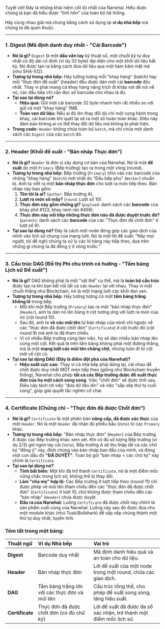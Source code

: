 Tuyệt vời! Đây là những khái niệm cốt lõi nhất của Narwhal. Hiểu được chúng là bạn đã hiểu được "linh hồn" của toàn bộ hệ thống.

Hãy cùng nhau giải mã chúng bằng cách sử dụng lại **ví dụ nhà bếp** mà chúng ta đã quen thuộc.

---

### 1. Digest (Mã định danh duy nhất - "Cái Barcode")

*   **Nó là gì?** `Digest` là một **dấu vân tay** kỹ thuật số, một chuỗi ký tự duy nhất có độ dài cố định (ví dụ 32 byte) đại diện cho một khối dữ liệu bất kỳ. Nó được tạo ra bằng cách đưa dữ liệu qua một hàm băm mật mã (như SHA-512).
*   **Tương tự trong nhà bếp:** Hãy tưởng tượng mỗi "khay hàng" (batch) hay mỗi "thực đơn đề xuất" (header) đều được dán một cái **barcode** độc nhất. Thay vì phải mang cả khay hàng nặng trịch đi khắp nơi để nói về nó, các đầu bếp chỉ cần đọc số barcode cho nhau là đủ.
*   **Tại sao lại dùng nó?**
    *   **Hiệu quả:** Gửi một cái barcode 32 byte nhanh hơn rất nhiều so với gửi cả một "khay hàng" 1MB.
    *   **Toàn vẹn dữ liệu:** Nếu ai đó lén thay đổi dù chỉ một cọng hành trong khay, cái barcode khi quét lại sẽ ra một số hoàn toàn khác. Điều này đảm bảo không ai có thể thay đổi dữ liệu mà không bị phát hiện.
*   **Trong code:** `Header` không chứa toàn bộ `batch`, mà chỉ chứa một danh sách các `Digest` của các `batch` đó.

---

### 2. Header (Khối đề xuất - "Bản nháp Thực đơn")

*   **Nó là gì?** `Header` là đơn vị xây dựng cơ bản của Narwhal. Nó là một **đề xuất** do một `Primary` (Bếp trưởng) tạo ra trong một vòng (round).
*   **Tương tự trong nhà bếp:** Bếp trưởng (`Primary`) nhìn vào các barcode của những "khay hàng" (`batch`) mới nhất do "Đầu bếp phụ" (`Worker`) chuẩn bị. Anh ta viết ra một **bản nháp thực đơn** cho lượt ra món tiếp theo. Bản nháp này bao gồm:
    1.  **Tên tôi là ai?** (`author`: Bếp trưởng A).
    2.  **Lượt ra món số mấy?** (`round`: Lượt số 10).
    3.  **Thực đơn này gồm những gì?** (`payload`: danh sách các **barcode** của khay phở #123, khay nem rán #456).
    4.  **Thực đơn này nối tiếp những thực đơn nào đã được duyệt trước đó?** (`parents`: danh sách các **barcode** của các "Thực đơn đã chốt đơn" ở lượt số 9).
*   **Tại sao lại dùng nó?** Đây là cách một node đóng góp các giao dịch của mình vào lịch sử chung của mạng lưới. Nó là một lời đề xuất: "Này mọi người, tôi đề nghị chúng ta xử lý các lô hàng này tiếp theo, dựa trên những gì chúng ta đã đồng ý ở vòng trước."

---

### 3. Cấu trúc DAG (Đồ thị Phi chu trình có hướng - "Tấm bảng Lịch sử Đề xuất")

*   **Nó là gì?** DAG không phải là một "vật thể" cụ thể, mà là **toàn bộ cấu trúc** được tạo ra khi bạn kết nối tất cả các `Header` lại với nhau. Thay vì một chuỗi thẳng như Blockchain, nó là một mạng lưới các khối đan xen.
*   **Tương tự trong nhà bếp:** Hãy tưởng tượng có một **tấm bảng trắng khổng lồ** trong bếp.
    *   Mỗi khi một Bếp trưởng (`Primary`) tạo ra một "bản nháp thực đơn" (`Header`), anh ta dán nó lên bảng ở cột tương ứng với lượt ra món của nó (cột round 10).
    *   Sau đó, anh ta **vẽ các mũi tên** từ bản nháp của mình chỉ ngược về các "thực đơn đã được chốt đơn" (`Certificate`) ở cột trước đó (cột round 9) mà anh ta đã tham chiếu.
    *   Vì có nhiều Bếp trưởng cùng làm việc, họ sẽ dán nhiều bản nháp lên cùng một cột. Kết quả là trên tấm bảng không phải một đường thẳng, mà là một **mạng lưới các mũi tên chằng chịt**, nhưng luôn đi từ cột mới về cột cũ.
*   **Tại sao lại dùng DAG (Đây là điểm đột phá của Narwhal)?**
    *   **Hiệu suất cực cao:** Thay vì cả nhà bếp phải dừng lại, cãi nhau để chốt được duy nhất MỘT món tiếp theo (giống như Blockchain truyền thống), Narwhal cho phép **tất cả các Bếp trưởng được đề xuất thực đơn của họ một cách song song**. Việc "chốt đơn" sẽ được tính sau. Điều này tách rời việc "đưa dữ liệu lên" và việc "sắp xếp thứ tự cuối cùng", giúp giải quyết tắc nghẽn cổ chai.

---

### 4. Certificate (Chứng chỉ - "Thực đơn đã được Chốt đơn")

*   **Nó là gì?** `Certificate` là một phiên bản **nâng cấp, đã được xác thực** của một `Header`. Nó là một `Header` đã nhận đủ phiếu bầu (`Vote`) từ các `Primary` khác.
*   **Tương tự trong nhà bếp:** "Bản nháp thực đơn" (`Header`) của Bếp trưởng A được các Bếp trưởng khác xem xét. Khi có đủ số lượng Bếp trưởng (ví dụ 2/3) giơ ngón tay cái (`Vote`), Bếp trưởng A sẽ thu thập tất cả các chữ ký "đồng ý" này, đính chúng vào bản nháp ban đầu của mình, và đóng một con dấu đỏ **"ĐÃ DUYỆT"**. Toàn bộ gói "bản nháp + các chữ ký" này chính là `Certificate`.
*   **Tại sao lại dùng nó?**
    *   **Tính bất biến:** Một khi đã trở thành `Certificate`, nó là một điểm mốc vững chắc trong lịch sử, không thể bị thay đổi.
    *   **Làm "cha mẹ" hợp lệ:** Các Bếp trưởng ở lượt tiếp theo (round 11) chỉ được phép vẽ mũi tên tham chiếu đến các "thực đơn đã được chốt đơn" (`Certificate`) ở lượt 10, chứ không được tham chiếu đến các "bản nháp" (`Header`) chưa được duyệt.
    *   **Đầu ra của Narwhal:** Luồng `Certificate` đã được chốt này chính là sản phẩm cuối cùng của Narwhal. Luồng này sau đó được đưa cho một module khác (như Tusk/Bullshark) để sắp xếp chúng thành một thứ tự duy nhất, tuyến tính.

### Tóm tắt trong một bảng:

| Thuật ngữ | Ví dụ Nhà bếp | Vai trò |
| :--- | :--- | :--- |
| **Digest** | Barcode duy nhất | Mã định danh hiệu quả và an toàn cho dữ liệu. |
| **Header** | Bản nháp thực đơn | Lời đề xuất của một node trong một round, chứa các giao dịch. |
| **DAG** | Tấm bảng trắng lớn với các thực đơn và mũi tên | Cấu trúc tổng thể, cho phép đề xuất song song, tăng hiệu suất. |
| **Certificate** | Thực đơn đã được chốt đơn (có đủ chữ ký) | Lời đề xuất đã được đa số xác nhận, trở thành một điểm mốc lịch sử. |